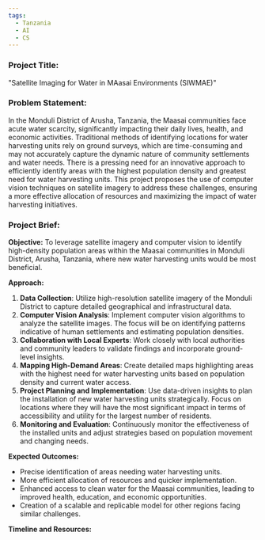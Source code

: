 ```yaml
---
tags:
  - Tanzania
  - AI
  - CS
---
```

### Project Title:
"Satellite Imaging for Water in MAasai Environments (SIWMAE)"

### Problem Statement:
In the Monduli District of Arusha, Tanzania, the Maasai communities face acute water scarcity, significantly impacting their daily lives, health, and economic activities. Traditional methods of identifying locations for water harvesting units rely on ground surveys, which are time-consuming and may not accurately capture the dynamic nature of community settlements and water needs. There is a pressing need for an innovative approach to efficiently identify areas with the highest population density and greatest need for water harvesting units. This project proposes the use of computer vision techniques on satellite imagery to address these challenges, ensuring a more effective allocation of resources and maximizing the impact of water harvesting initiatives.

### Project Brief:
**Objective:**
To leverage satellite imagery and computer vision to identify high-density population areas within the Maasai communities in Monduli District, Arusha, Tanzania, where new water harvesting units would be most beneficial.

**Approach:**
1. **Data Collection**: Utilize high-resolution satellite imagery of the Monduli District to capture detailed geographical and infrastructural data.
2. **Computer Vision Analysis**: Implement computer vision algorithms to analyze the satellite images. The focus will be on identifying patterns indicative of human settlements and estimating population densities.
3. **Collaboration with Local Experts**: Work closely with local authorities and community leaders to validate findings and incorporate ground-level insights.
4. **Mapping High-Demand Areas**: Create detailed maps highlighting areas with the highest need for water harvesting units based on population density and current water access.
5. **Project Planning and Implementation**: Use data-driven insights to plan the installation of new water harvesting units strategically. Focus on locations where they will have the most significant impact in terms of accessibility and utility for the largest number of residents.
6. **Monitoring and Evaluation**: Continuously monitor the effectiveness of the installed units and adjust strategies based on population movement and changing needs.

**Expected Outcomes:**
- Precise identification of areas needing water harvesting units.
- More efficient allocation of resources and quicker implementation.
- Enhanced access to clean water for the Maasai communities, leading to improved health, education, and economic opportunities.
- Creation of a scalable and replicable model for other regions facing similar challenges.

**Timeline and Resources:**

